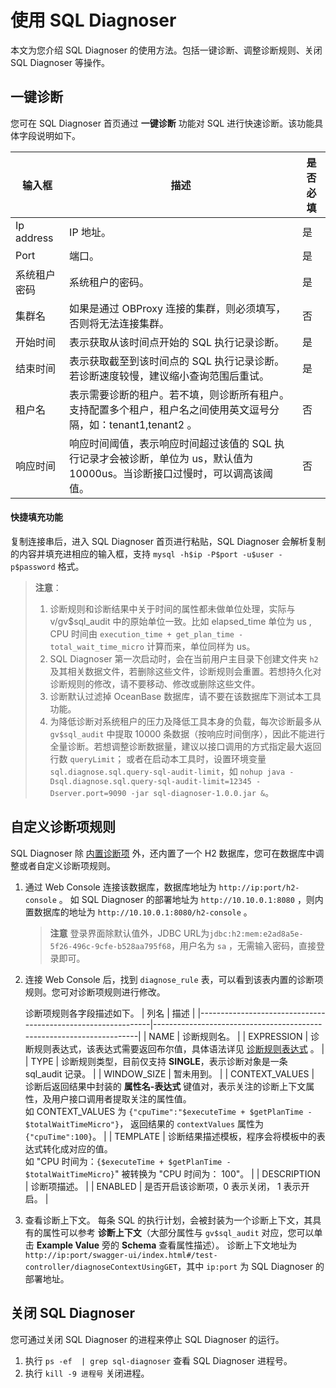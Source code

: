 # 使用 SQL Diagnoser

本文为您介绍 SQL Diagnoser 的使用方法。包括一键诊断、调整诊断规则、关闭 SQL Diagnoser 等操作。

## 一键诊断

您可在 SQL Diagnoser 首页通过 **一键诊断** 功能对 SQL 进行快速诊断。该功能具体字段说明如下。

|                              输入框                              |                                  描述                                  |是否必填|
|--------------------------------------------------------------|----------------------------------------------------------------------|-------|
| Ip address          | IP 地址。 |   是   |
| Port         | 端口。                |   是   |
| 系统租户密码          | 系统租户的密码。                         |  是 |
| 集群名          | 如果是通过 OBProxy 连接的集群，则必须填写，否则将无法连接集群。                                             |   否   |
| 开始时间      | 表示获取从该时间点开始的 SQL 执行记录诊断。                                     |   是    |
| 结束时间       | 表示获取截至到该时间点的 SQL 执行记录诊断。若诊断速度较慢，建议缩小查询范围后重试。                                      |   是   |
| 租户名      | 表示需要诊断的租户。若不填，则诊断所有租户。</br>支持配置多个租户，租户名之间使用英文逗号分隔，如：tenant1,tenant2 。                              |  否  |
| 响应时间       | 响应时间阈值，表示响应时间超过该值的 SQL 执行记录才会被诊断，单位为 us，默认值为 10000us。当诊断接口过慢时，可以调高该阈值。                                |   否   |

#### 快捷填充功能

复制连接串后，进入 SQL Diagnoser 首页进行粘贴，SQL Diagnoser 会解析复制的内容并填充进相应的输入框，支持 `mysql -h$ip -P$port -u$user -p$password` 格式。

> **注意**：
>
> 1. 诊断规则和诊断结果中关于时间的属性都未做单位处理，实际与 v/gv$sql_audit 中的原始单位一致。比如 elapsed_time 单位为 us , CPU 时间由 `execution_time + get_plan_time - total_wait_time_micro` 计算而来，单位同样为 us。
> 2. SQL Diagnoser 第一次启动时，会在当前用户主目录下创建文件夹 `h2` 及其相关数据文件，若删除这些文件，诊断规则会重置。若想持久化对诊断规则的修改，请不要移动、修改或删除这些文件。
> 3. 诊断默认过滤掉 OceanBase 数据库，请不要在该数据库下测试本工具功能。
> 4. 为降低诊断对系统租户的压力及降低工具本身的负载，每次诊断最多从 `gv$sql_audit` 中提取 10000 条数据（按响应时间倒序），因此不能进行全量诊断。若想调整诊断数据量，建议以接口调用的方式指定最大返回行数 `queryLimit`； 或者在启动本工具时，设置环境变量 `sql.diagnose.sql.query-sql-audit-limit`，如 `nohup java -Dsql.diagnose.sql.query-sql-audit-limit=12345 -Dserver.port=9090 -jar sql-diagnoser-1.0.0.jar &`。

## 自定义诊断项规则

SQL Diagnoser 除 [内置诊断项](../3.sql_diagnoser-paramenters/1.sql_diagnoser-diagnoser-items.md) 外，还内置了一个 H2 数据库，您可在数据库中调整或者自定义诊断项规则。

1. 通过 Web Console 连接该数据库，数据库地址为 `http://ip:port/h2-console` 。
   如 SQL Diagnoser 的部署地址为 `http://10.10.0.1:8080` ，则内置数据库的地址为 `http://10.10.0.1:8080/h2-console` 。
    > **注意**
    > 登录界面除默认值外，JDBC URL为`jdbc:h2:mem:e2ad8a5e-5f26-496c-9cfe-b528aa795f68`，用户名为 `sa` ，无需输入密码，直接登录即可。
2. 连接 Web Console 后，找到 `diagnose_rule` 表，可以看到该表内置的诊断项规则。您可对诊断项规则进行修改。

    诊断项规则各字段描述如下。
    |                              列名                              |                                  描述                                  |
    |--------------------------------------------------------------|----------------------------------------------------------------------|
    | NAME          | 诊断规则名。 |
    | EXPRESSION         | 诊断规则表达式，该表达式需要返回布尔值，具体语法详见 [诊断规则表达式](../3.sql_diagnoser-paramenters/2.sql_diagnoser-expression.md) 。                |
    | TYPE          | 诊断规则类型，目前仅支持 **SINGLE**，表示诊断对象是一条 sql_audit 记录。                         |
    | WINDOW_SIZE          | 暂未用到。                                             |
    | CONTEXT_VALUES         | 诊断后返回结果中封装的 **属性名-表达式** 键值对，表示关注的诊断上下文属性，及用户接口调用者提取关注的属性值。</br>如 CONTEXT_VALUES 为 `{"cpuTime":"$executeTime + $getPlanTime - $totalWaitTimeMicro"}`， 返回结果的 `contextValues` 属性为 `{"cpuTime":100}`。                                               |
    | TEMPLATE       | 诊断结果描述模板，程序会将模板中的表达式转化成对应的值。</br>如 "CPU 时间为：`{$executeTime + $getPlanTime - $totalWaitTimeMicro}`" 被转换为 "CPU 时间为： 100"。                                      |
    | DESCRIPTION      | 诊断项描述。                                |
    | ENABLED       | 是否开启该诊断项，0 表示关闭， 1 表示开启。                                |

3. 查看诊断上下文。
每条 SQL 的执行计划，会被封装为一个诊断上下文，其具有的属性可以参考 **诊断上下文**（大部分属性与 `gv$sql_audit` 对应，您可以单击 **Example Value** 旁的 **Schema** 查看属性描述）。
诊断上下文地址为 `http://ip:port/swagger-ui/index.html#/test-controller/diagnoseContextUsingGET`，其中 `ip:port` 为 SQL Diagnoser 的部署地址。

## 关闭 SQL Diagnoser

您可通过关闭 SQL Diagnoser 的进程来停止 SQL Diagnoser 的运行。

1. 执行 `ps -ef  | grep sql-diagnoser` 查看 SQL Diagnoser 进程号。
2. 执行 `kill -9 进程号` 关闭进程。
